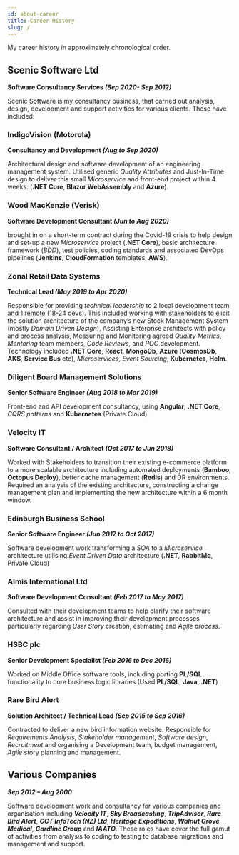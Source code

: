 ```yaml
---
id: about-career
title: Career History
slug: /
---
```

My career history in approximately chronological order.

## Scenic Software Ltd 
**Software Consultancy Services *(Sep 2020- Sep 2012)***

Scenic Software is my consultancy business, that carried out analysis, design, development and support activities for various clients. These have included:

### IndigoVision (Motorola)
**Consultancy and Development *(Aug to Sep 2020)***

Architectural design and software development of an engineering management system. Utilised generic *Quality Attributes* and Just-In-Time design to deliver this small *Microservice* and front-end project within 4 weeks. (**.NET Core**, **Blazor WebAssembly** and **Azure**).

### Wood MacKenzie (Verisk)
**Software Development Consultant *(Jun to Aug 2020)***

brought in on a short-term contract during the Covid-19 crisis to help design and set-up a new *Microservice* project (**.NET Core**), basic architecture framework (*BDD*), test policies, coding standards and associated DevOps pipelines (**Jenkins**, **CloudFormation** templates, **AWS**).

### Zonal Retail Data Systems
**Technical Lead *(May 2019 to Apr 2020)***

Responsible for providing *technical leadership* to 2 local development team and 1 remote (18-24 devs). This included working with stakeholders to elicit the solution architecture of the company’s new Stock Management System (mostly *Domain Driven Design*), Assisting Enterprise architects with policy and process analysis, Measuring and Monitoring agreed *Quality Metrics*, *Mentoring* team members, *Code Reviews*, and *POC* development. Technology included **.NET Core**, **React**, **MongoDb**, **Azure** (**CosmosDb**, **AKS**, **Service Bus** etc), *Microservices*, *Event Sourcing*, **Kubernetes**, **Helm**.

### Diligent Board Management Solutions
**Senior Software Engineer *(Aug 2018 to Mar 2019)***

Front-end and API development consultancy, using **Angular**, **.NET Core**, *CQRS patterns* and **Kubernetes** (Private Cloud).

### Velocity IT
**Software Consultant / Architect *(Oct 2017 to Jun 2018)***

Worked with Stakeholders to transition their existing e-commerce platform to a more scalable architecture including automated deployments (**Bamboo**, **Octopus Deploy**), better cache management (**Redis**) and DR environments. Required an analysis of the existing architecture, constructing a change management plan and implementing the new architecture within a 6 month window.

### Edinburgh Business School
**Senior Software Engineer *(Jun 2017 to Oct 2017)***

Software development work transforming a *SOA* to a *Microservice* architecture utilising *Event Driven Data* architecture (**.NET**, **RabbitMq**, Private Cloud)

### Almis International Ltd
**Software Development Consultant *(Feb 2017 to May 2017)***

Consulted with their development teams to help clarify their software architecture and assist in improving their development processes particularly regarding *User Story* creation, estimating and *Agile process*.

### HSBC plc
**Senior Development Specialist *(Feb 2016 to Dec 2016)***

Worked on Middle Office software tools, including porting **PL/SQL** functionality to core business logic libraries (Used **PL/SQL**, **Java**, **.NET**)

### Rare Bird Alert
**Solution Architect / Technical Lead *(Sep 2015 to Sep 2016)***

Contracted to deliver a new bird information website. Responsible for *Requirements Analysis*, *Stakeholder management*, *Software design*, *Recruitment* and organising a Development team, budget management, *Agile* story planning and management.


## Various Companies
***Sep 2012 – Aug 2000***

Software development work and consultancy for various companies and organisation including ***Velocity IT***, ***Sky Broadcasting***, ***TripAdvisor***, ***Rare Bird Alert***, ***CCT InfoTech (NZ) Ltd***, ***Heritage Expeditions***, ***Walnut Grove Medical***, ***Gardline Group*** and ***IAATO***. These roles have cover the full gamut of activities from analysis to coding to testing to database migrations and management and support.